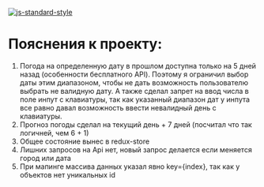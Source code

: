 [![js-standard-style](https://cdn.rawgit.com/standard/standard/master/badge.svg)](http://standardjs.com)

# Пояснения к проекту:

1. Погода на определенную дату в прошлом доступна только на 5 дней назад (особенности бесплатного API). Поэтому я ограничил выбор даты этим диапазоном,
чтобы не дать возможность пользователю выбрать не валидную дату. А также сделал запрет на ввод числа в поле инпут с клавиатуры, так как указанный диапазон дат у инпута все 
равно давал возможность ввести невалидный день с клавиатуры.
2. Прогноз погоды сделал на текущий день + 7 дней (посчитал что так логичней, чем 6 + 1)
3. Общее состояние вынес в redux-store
3. Лишних запросов на Api нет, новый запрос делается если меняется город или дата
4. При мапинге массива данных указал явно key={index}, так как у объектов нет уникальных id

